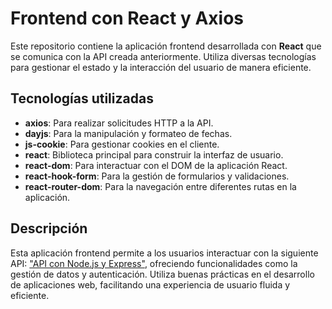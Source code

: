 # Frontend con React y Axios

Este repositorio contiene la aplicación frontend desarrollada con **React** que se comunica con la API creada anteriormente. Utiliza diversas tecnologías para gestionar el estado y la interacción del usuario de manera eficiente.

## Tecnologías utilizadas

- **axios**: Para realizar solicitudes HTTP a la API.
- **dayjs**: Para la manipulación y formateo de fechas.
- **js-cookie**: Para gestionar cookies en el cliente.
- **react**: Biblioteca principal para construir la interfaz de usuario.
- **react-dom**: Para interactuar con el DOM de la aplicación React.
- **react-hook-form**: Para la gestión de formularios y validaciones.
- **react-router-dom**: Para la navegación entre diferentes rutas en la aplicación.

## Descripción

Esta aplicación frontend permite a los usuarios interactuar con la siguiente API: ["API con Node.js y Express"](https://github.com/adore1968/app-fullstack-api), ofreciendo funcionalidades como la gestión de datos y autenticación. Utiliza buenas prácticas en el desarrollo de aplicaciones web, facilitando una experiencia de usuario fluida y eficiente.

